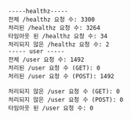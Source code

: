 
    -----healthz-----
    전체 /healthz 요청 수: 3300
    처리된 /healthz 요청 수: 3264
    타임아웃 된 /healthz 요청 수: 34
    처리되지 않은 /healthz 요청 수: 2
    ----- user -----
    전체 /user 요청 수: 1492
    처리된 /user 요청 수 (GET): 0
    처리된 /user 요청 수 (POST): 1492
    
    처리되지 않은 /user 요청 수 (GET): 0
    처리되지 않은 /user 요청 수 (POST): 0
    타임아웃 된 /user 요청 수: 0
    